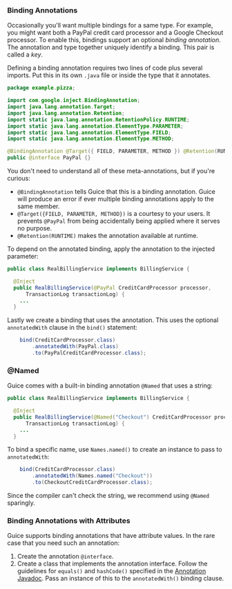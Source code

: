 ### Binding Annotations
Occasionally you'll want multiple bindings for a same type. For example, you might want both a PayPal credit card processor and a Google Checkout processor. To enable this, bindings support an optional *binding annotation*. The annotation and type together uniquely identify a binding. This pair is called a *key*.

Defining a binding annotation requires two lines of code plus several imports. Put this in its own `.java` file or inside the type that it annotates. 
```java
package example.pizza;

import com.google.inject.BindingAnnotation;
import java.lang.annotation.Target;
import java.lang.annotation.Retention;
import static java.lang.annotation.RetentionPolicy.RUNTIME;
import static java.lang.annotation.ElementType.PARAMETER;
import static java.lang.annotation.ElementType.FIELD;
import static java.lang.annotation.ElementType.METHOD;

@BindingAnnotation @Target({ FIELD, PARAMETER, METHOD }) @Retention(RUNTIME)
public @interface PayPal {}
```
You don't need to understand all of these meta-annotations, but if you're curious:
  * `@BindingAnnotation` tells Guice that this is a binding annotation.  Guice will produce an error if ever multiple binding annotations apply to the same member.
  * `@Target({FIELD, PARAMETER, METHOD})` is a courtesy to your users. It prevents `@PayPal` from being accidentally being applied where it serves no purpose.
  * `@Retention(RUNTIME)` makes the annotation available at runtime.

To depend on the annotated binding, apply the annotation to the injected parameter:
```java
public class RealBillingService implements BillingService {

  @Inject
  public RealBillingService(@PayPal CreditCardProcessor processor,
      TransactionLog transactionLog) {
    ...
  }
```
Lastly we create a binding that uses the annotation. This uses the optional `annotatedWith` clause in the `bind()` statement:
```java
    bind(CreditCardProcessor.class)
        .annotatedWith(PayPal.class)
        .to(PayPalCreditCardProcessor.class);
```


### @Named
Guice comes with a built-in binding annotation `@Named` that uses a string:
```java
public class RealBillingService implements BillingService {

  @Inject
  public RealBillingService(@Named("Checkout") CreditCardProcessor processor,
      TransactionLog transactionLog) {
    ...
  }
```
To bind a specific name, use `Names.named()` to create an instance to pass to `annotatedWith`:
```java
    bind(CreditCardProcessor.class)
        .annotatedWith(Names.named("Checkout"))
        .to(CheckoutCreditCardProcessor.class);
```
Since the compiler can't check the string, we recommend using `@Named` sparingly.


### Binding Annotations with Attributes
Guice supports binding annotations that have attribute values. In the rare case that you need such an annotation:
  1. Create the annotation `@interface`.
  2. Create a class that implements the annotation interface. Follow the guidelines for `equals()` and `hashCode()` specified in the [Annotation Javadoc](http://java.sun.com/javase/6/docs/api/java/lang/annotation/Annotation.html). Pass an instance of this to the `annotatedWith()` binding clause.